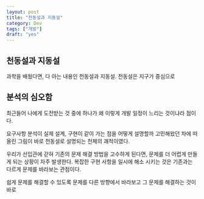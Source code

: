 ```yaml
---
layout: post
title: "천동설과 지동설"
category: Dev
tags: ["개발"]
draft: "yes"
---
```


## 천동설과 지동설
과학을 배웠다면, 다 아는 내용인 천동설과 지동설. 천동설은 지구가 중심으로

## 분석의 심오함
최근들어 나에게 도전받는 것 중에 하나가 왜 이렇게 개발 일정이 느리는 것이냐라 점이다.

요구사항 분석이 실제 설계, 구현이 같이 가는 점을 어떻게 설명할까 고민해왔던 차에
떠올린 그림이 바로 천동설로 설명되는 천체의 괘적이였다.

우리가 선입관에 갇혀 기존의 문제 해결 방법을 고수하게 된다면, 
문제를 더 어렵게 만들게 되는 상황이 자주 발생한다. 
복잡한 구현 사항을 일시에 해소 시키는 것은 기존과는 다르게 문제를 
바라보는 관점이다.

쉽게 문제를 해결할 수 있도록 문제를 다른 방향에서 바라보고 그
문제를 해결하는 것이 바로


## 

